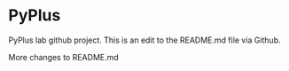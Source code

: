 # PyPlus
PyPlus lab github project.
This is an edit to the README.md file via Github.

More changes to README.md
